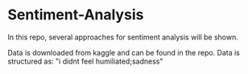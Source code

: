 # Sentiment-Analysis

In this repo, several approaches for sentiment analysis will be shown. 

Data is downloaded from kaggle and can be found in the repo.
Data is structured as:
"i didnt feel humiliated;sadness"
